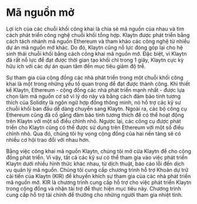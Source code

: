 # Mã nguồn mở

Lợi ích của các chuỗi khối công khai là chia sẻ mã nguồn của nhau và tìm cách phát triển công nghệ chuỗi khối tổng hợp. Klaytn được phát triển bằng cách tách nhánh mã nguồn Ethereum và tham khảo các công nghệ từ nhiều dự án mã nguồn mở khác. Do đó, Klaytn cũng nỗ lực đóng góp lại cho hệ sinh thái chuỗi khối bằng cách công khai mã nguồn mở. Đặc biệt, vì Klaytn đã rất nỗ lực để đạt được thời gian tạo khối chỉ trong 1 giây, Klaytn cực kỳ hữu ích với các dự án quan tâm đến mục tiêu giảm độ trễ.

Sự tham gia của cộng đồng các nhà phát triển trong một chuỗi khối công khai là một trong những yếu tố quan trọng để đạt được thành công. Khi thiết kế Klaytn, Ethereum - cộng đồng các nhà phát triển mạnh nhất - được lựa chọn làm mã nguồn cơ sở vì lý do này và bằng cách đảm bảo tính tương thích của Solidity là ngôn ngữ hợp đồng thông minh, nó hỗ trợ các kỹ sư chuỗi khối ban đầu dễ dàng chuyển sang Klaytn. Ngoài ra, các bộ công cụ Ethereum cũng đã cố gắng đảm bảo tính tương thích để có thể hoạt động trên Klaytn với một số điều chỉnh nhỏ. Ngược lại, các công cụ được phát triển cho Klaytn cũng có thể được sử dụng trên Ethereum với một số điều chỉnh nhỏ. Qua đó, chúng tôi hy vọng cộng đồng của hai nền tảng sẽ có nhiều cơ hội trao đổi với nhau hơn.

Bằng việc công khai mã nguồn Klaytn, chúng tôi mở cửa Klaytn để cho cộng đồng phát triển. Vì vậy, tất cả các kỹ sư có thể tham gia vào việc phát triển Klaytn dưới nhiều hình thức khác nhau, từ dịch thuật, báo cáo lỗi đến dịch vụ quản lý mã nguồn. Chúng tôi cung cấp chương trình hỗ trợ Khoản dự trữ cải tiến của Klaytn (KIR) để khuyến khích sự tham gia của các nhà phát triển mã nguồn mở. KIR là chương trình cung cấp hỗ trợ cho việc phát triển Klaytn trong cộng đồng và nhận tài trợ để thực hiện mục tiêu này. Chương trình cung cấp hỗ trợ tài chính để thưởng cho những người tham gia nhiệt tình.